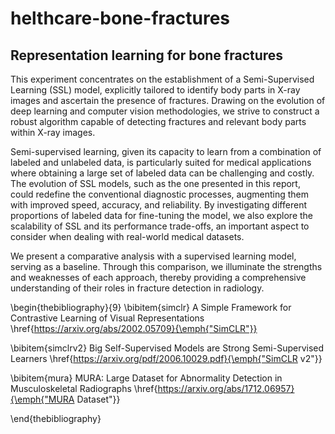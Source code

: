 # helthcare-bone-fractures

## Representation learning for bone fractures

This experiment concentrates on the establishment of a Semi-Supervised Learning (SSL) model, explicitly tailored to identify body parts in X-ray images and ascertain the presence of fractures. Drawing on the evolution of deep learning and computer vision methodologies, we strive to construct a robust algorithm capable of detecting fractures and relevant body parts within X-ray images.

Semi-supervised learning, given its capacity to learn from a combination of labeled and unlabeled data, is particularly suited for medical applications where obtaining a large set of labeled data can be challenging and costly. The evolution of SSL models, such as the one presented in this report, could redefine the conventional diagnostic processes, augmenting them with improved speed, accuracy, and reliability. By investigating different proportions of labeled data for fine-tuning the model, we also explore the scalability of SSL and its performance trade-offs, an important aspect to consider when dealing with real-world medical datasets.

We present a comparative analysis with a supervised learning model, serving as a baseline. Through this comparison, we illuminate the strengths and weaknesses of each approach, thereby providing a comprehensive understanding of their roles in fracture detection in radiology.

\begin{thebibliography}{9}
\bibitem{simclr}
A Simple Framework for Contrastive Learning of Visual Representations
\href{https://arxiv.org/abs/2002.05709}{\emph{"SimCLR"}}

\bibitem{simclrv2}
Big Self-Supervised Models are Strong Semi-Supervised Learners
\href{https://arxiv.org/pdf/2006.10029.pdf}{\emph{"SimCLR v2"}}

\bibitem{mura}
MURA: Large Dataset for Abnormality Detection in Musculoskeletal Radiographs
\href{https://arxiv.org/abs/1712.06957}{\emph{"MURA Dataset"}}



\end{thebibliography}
